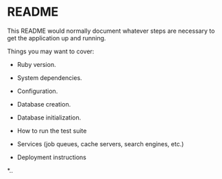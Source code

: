 # README

This README would normally document whatever steps are necessary to get the
application up and running.

Things you may want to cover:

* Ruby version. 

* System dependencies.

* Configuration.   

* Database creation.

* Database initialization.

* How to run the test suite

* Services (job queues, cache servers, search engines, etc.)

* Deployment instructions

*.. 
